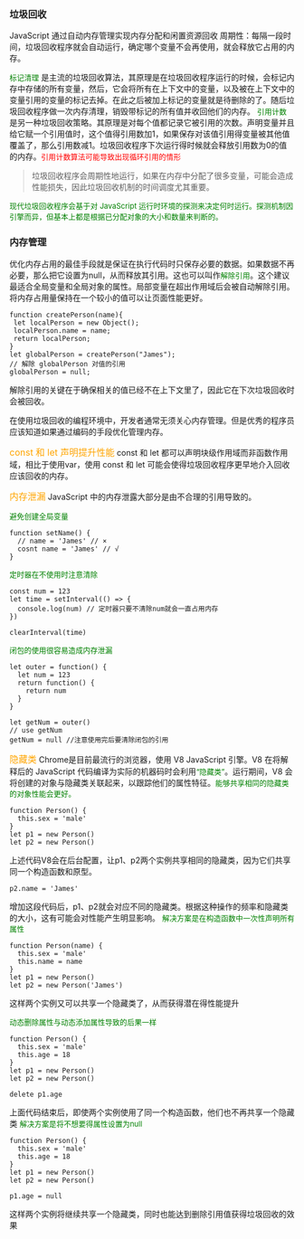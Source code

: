 ### 垃圾回收
JavaScript 通过自动内存管理实现内存分配和闲置资源回收
周期性：每隔一段时间，垃圾回收程序就会自动运行，确定哪个变量不会再使用，就会释放它占用的内存。

<font size=2 color=green>标记清理</font> 是主流的垃圾回收算法，其原理是在垃圾回收程序运行的时候，会标记内存中存储的所有变量，然后，它会将所有在上下文中的变量，以及被在上下文中的变量引用的变量的标记去掉。在此之后被加上标记的变量就是待删除的了。随后垃圾回收程序做一次内存清理，销毁带标记的所有值并收回他们的内存。
<font size=2 color=green>引用计数</font> 是另一种垃圾回收策略。其原理是对每个值都记录它被引用的次数。声明变量并且给它赋一个引用值时，这个值得引用数加1，如果保存对该值引用得变量被其他值覆盖了，那么引用数减1。垃圾回收程序下次运行得时候就会释放引用数为0的值的内存。<font size=2 color=red>引用计数算法可能导致出现循环引用的情形</font>

> 垃圾回收程序会周期性地运行，如果在内存中分配了很多变量，可能会造成性能损失，因此垃圾回收机制的时间调度尤其重要。

<font size=2 color=green>现代垃圾回收程序会基于对 JavaScript 运行时环境的探测来决定何时运行。探测机制因引擎而异，但基本上都是根据已分配对象的大小和数量来判断的。</font>

### 内存管理
优化内存占用的最佳手段就是保证在执行代码时只保存必要的数据。如果数据不再必要，那么把它设置为null，从而释放其引用。这也可以叫作<font size=2 color=green>解除引用</font>。这个建议最适合全局变量和全局对象的属性。局部变量在超出作用域后会被自动解除引用。将内存占用量保持在一个较小的值可以让页面性能更好。
```
function createPerson(name){ 
 let localPerson = new Object(); 
 localPerson.name = name; 
 return localPerson; 
} 
let globalPerson = createPerson("James"); 
// 解除 globalPerson 对值的引用
globalPerson = null;
```
解除引用的关键在于确保相关的值已经不在上下文里了，因此它在下次垃圾回收时会被回收。

在使用垃圾回收的编程环境中，开发者通常无须关心内存管理。但是优秀的程序员应该知道如果通过编码的手段优化管理内存。

<font size=3 color=orange>const 和 let 声明提升性能</font>
const 和 let 都可以声明块级作用域而非函数作用域，相比于使用var，使用 const 和 let 可能会使得垃圾回收程序更早地介入回收应该回收的内存。

<font size=3 color=orange>内存泄漏</font>
JavaScript 中的内存泄露大部分是由不合理的引用导致的。

<font size=2 color=green>避免创建全局变量</font>
```
function setName() {
  // name = 'James' // × 
  cosnt name = 'James' // √
}
```
<font size=2 color=green>定时器在不使用时注意清除</font>
```
const num = 123
let time = setInterval(() => {
  console.log(num) // 定时器只要不清除num就会一直占用内存
})

clearInterval(time)
```
<font size=2 color=green>闭包的使用很容易造成内存泄漏</font>
```
let outer = function() {
  let num = 123
  return function() {
    return num
  }
}

let getNum = outer()
// use getNum
getNum = null //注意使用完后要清除闭包的引用
```
<font size=3 color=orange>隐藏类</font>
Chrome是目前最流行的浏览器，使用 V8 JavaScript 引擎。V8 在将解释后的 JavaScript 代码编译为实际的机器码时会利用<font size=2 color=green>“隐藏类”</font>。运行期间，V8 会将创建的对象与隐藏类关联起来，以跟踪他们的属性特征。<font size=2 color=green>能够共享相同的隐藏类的对象性能会更好。</font>
```
function Person() {
  this.sex = 'male'
}
let p1 = new Person()
let p2 = new Person()
```
上述代码V8会在后台配置，让p1、p2两个实例共享相同的隐藏类，因为它们共享同一个构造函数和原型。
```
p2.name = 'James'
```
增加这段代码后，p1、p2就会对应不同的隐藏类。根据这种操作的频率和隐藏类的大小，这有可能会对性能产生明显影响。
<font size=2 color=green>解决方案是在构造函数中一次性声明所有属性</font>
```
function Person(name) {
  this.sex = 'male'
  this.name = name
}
let p1 = new Person()
let p2 = new Person('James')
```
这样两个实例又可以共享一个隐藏类了，从而获得潜在得性能提升

<font size=2 color=green>动态删除属性与动态添加属性导致的后果一样</font>
```
function Person() {
  this.sex = 'male'
  this.age = 18
}
let p1 = new Person()
let p2 = new Person()

delete p1.age
```
上面代码结束后，即使两个实例使用了同一个构造函数，他们也不再共享一个隐藏类
<font size=2 color=green>解决方案是将不想要得属性设置为null</font>
```
function Person() {
  this.sex = 'male'
  this.age = 18
}
let p1 = new Person()
let p2 = new Person()

p1.age = null
```
这样两个实例将继续共享一个隐藏类，同时也能达到删除引用值获得垃圾回收的效果